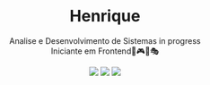 <header></header>
<h1 align="center">Henrique</h1>


<main>
    <p align="center">Analise e Desenvolvimento de Sistemas in progress<br>
    Iniciante em Frontend🤖🎮🎃🎭</p>
</main>
   <div align="center"
    <img src="https://img.shields.io/badge/instagram-%23E4405F.svg?&style=for-the-badge&logo=instagram&logoColor=white">
    <img src="https://img.shields.io/badge/linkedin-%230077B5.svg?&style=for-the-badge&logo=linkedin&logoColor=white">
    <img src="https://img.shields.io/badge/twitter-%231DA1F2.svg?&style=for-the-badge&logo=twitter&logoColor=white">
    <img src = "https://img.shields.io/badge/facebook-%231877F2.svg?&style=for-the-badge&logo=facebook&logoColor=white">
   </div>
   <footer></footer>
   

